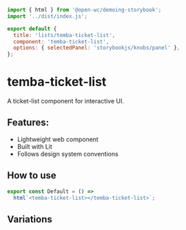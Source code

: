 ```js script
import { html } from '@open-wc/demoing-storybook';
import '../dist/index.js';

export default {
  title: 'lists/temba-ticket-list',
  component: 'temba-ticket-list',
  options: { selectedPanel: 'storybookjs/knobs/panel' },
};
```

# temba-ticket-list

A ticket-list component for interactive UI.

## Features:

- Lightweight web component
- Built with Lit
- Follows design system conventions

## How to use

```js preview-story
export const Default = () =>
  html`<temba-ticket-list></temba-ticket-list>`;
```

## Variations

